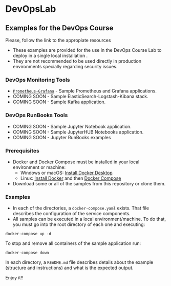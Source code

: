# DevOpsLab
## Examples for the DevOps Course

Please, follow the link to the appropiate resources

- These examples are provided for the use in the DevOps Course Lab to deploy in a single local installation . 
- They are not recommended to be used directly in production environments specially regarding security issues.

### DevOps Monitoring Tools
- [`Prometheus-Grafana`](https://github.com/JuanLuisGozaloFdez/DevOpsLab/tree/main/prometheus-grafana) - Sample Prometheus and Grafana applications.
- COMING SOON - Sample ElasticSearch-Logstash-Kibana stack.
- COMING SOON - Sample Kafka application.

### DevOps RunBooks Tools
- COMING SOON - Sample Jupyter Notebook application.
- COMING SOON - Sample JupyterHUB Notebooks application.
- COMING SOON - Jupyter RunBooks examples

### Prerequisites

- Docker and Docker Compose must be installed in your local environment or machine:
  - Windows or macOS:
    [Install Docker Desktop](https://www.docker.com/get-started)
  - Linux: [Install Docker](https://www.docker.com/get-started) and then
    [Docker Compose](https://github.com/docker/compose)
- Download some or all of the samples from this repository or clone them.

### Examples

- In each of the directories, a `docker-compose.yaml` exists. That file describes the configuration of the service components. 
- All samples can be executed in a local environment/machine. To do that, you must go into the root directory of each one and executing:

```console
docker-compose up -d
```
To stop and remove all containers of the sample application run:

```console
docker-compose down
```

In each directory, a `README.md` file describes details about the example (structure and instructions) and
what is the expected output.

Enjoy it!!
